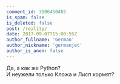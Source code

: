 ```yaml
---
comment_id: 3506450485
is_spam: false
is_deleted: false
post: /reality/
date: 2017-09-07T15:00:55Z
author_fullname: 'German'
author_nickname: 'germanjet'
author_is_anon: false
---
```


<p>Да, а как же Python? <br>И неужели только Кложа и Лисп кормят?</p>
